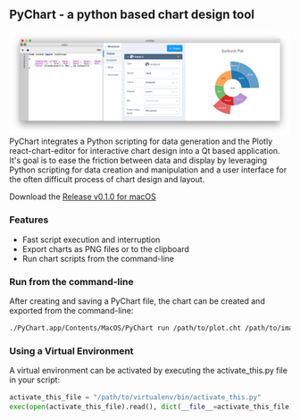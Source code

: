 ## PyChart - a python based chart design tool
![screenshot](assets/screenshots/sunburst.png)
PyChart integrates a Python scripting for data generation and the Plotly react-chart-editor for interactive chart design into a Qt based application.  It's goal is to ease the friction between data and display by leveraging Python scripting for data creation and manipulation and a user interface for the often difficult process of chart design and layout.

Download the [Release v0.1.0 for macOS](https://github.com/bwarne/pychart/releases/download/v0.1.0/PyChart-0.1.0.dmg)

### Features
* Fast script execution and interruption
* Export charts as PNG files or to the clipboard
* Run chart scripts from the command-line

### Run from the command-line
After creating and saving a PyChart file, the chart can be created and exported from the command-line:
```bash
./PyChart.app/Contents/MacOS/PyChart run /path/to/plot.cht /path/to/image.png --width 640 --height 480
```

### Using a Virtual Environment
A virtual environment can be activated by executing the activate_this.py file in your script:
```python
activate_this_file = "/path/to/virtualenv/bin/activate_this.py"
exec(open(activate_this_file).read(), dict(__file__=activate_this_file))
```
